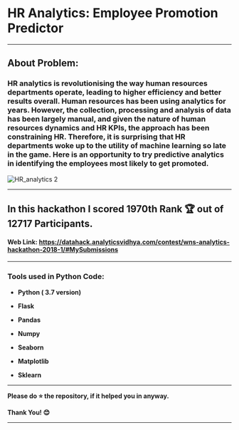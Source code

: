 # HR Analytics: Employee Promotion Predictor

--- 
## About Problem:
<p><h3> HR analytics is revolutionising the way human resources departments operate, leading to higher efficiency and better results overall. Human resources has been using analytics for years. However, the collection, processing and analysis of data has been largely manual, and given the nature of human resources dynamics and HR KPIs, the approach has been constraining HR. Therefore, it is surprising that HR departments woke up to the utility of machine learning so late in the game. Here is an opportunity to try predictive analytics in identifying the employees most likely to get promoted.</h3></p>
  
![HR_analytics 2](https://user-images.githubusercontent.com/72686156/105346047-0ef0f480-5c0b-11eb-9da9-9d251a46c076.jpg)

---

## In this hackathon I scored 1970th Rank 🏆 out of 12717 Participants.
#### Web Link: https://datahack.analyticsvidhya.com/contest/wns-analytics-hackathon-2018-1/#MySubmissions 

--- 

<h3> Tools used in Python Code: </h3>
<ul>
<li><p><b>Python ( 3.7 version)</b></p></li>
<li><p><b>Flask</b></p></li>
<li><p><b>Pandas</b></p></li>
<li><p><b>Numpy</b></p></li>
<li><p><b>Seaborn</b></p></li>
<li><p><b>Matplotlib</b></p></li>
<li><p><b>Sklearn</b></p></li>
</ul>


---

<p> <b> Please do ⭐ the repository, if it helped you in anyway.</b> </p>
<p> <b> Thank You! 😊 </b> </p>

---
